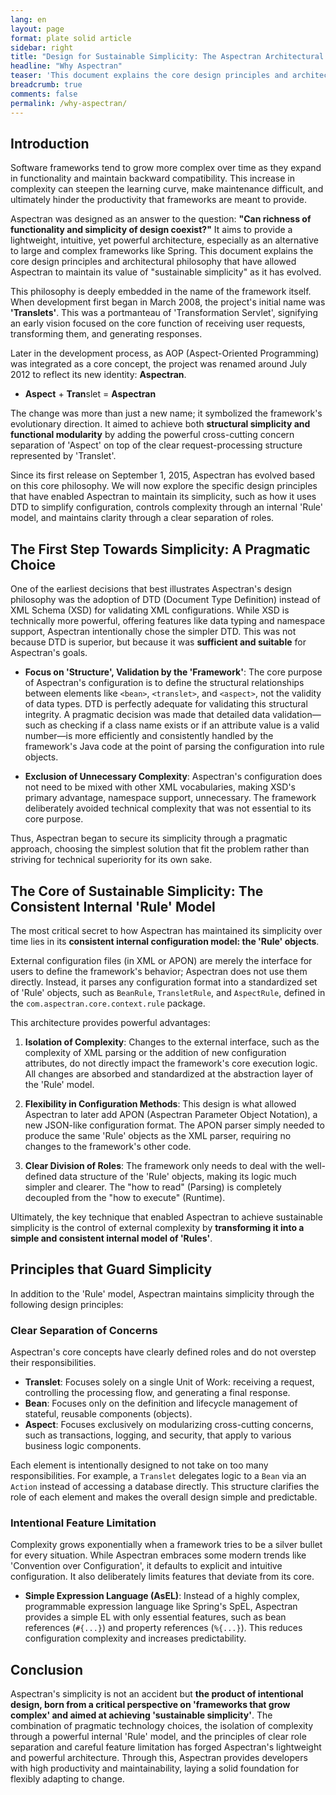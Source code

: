 ```yaml
---
lang: en
layout: page
format: plate solid article
sidebar: right
title: "Design for Sustainable Simplicity: The Aspectran Architectural Philosophy"
headline: "Why Aspectran"
teaser: 'This document explains the core design principles and architectural philosophy that have allowed Aspectran to maintain its value of "sustainable simplicity" as it has evolved.'
breadcrumb: true
comments: false
permalink: /why-aspectran/
---
```


## Introduction

Software frameworks tend to grow more complex over time as they expand in functionality and maintain backward compatibility. This increase in complexity can steepen the learning curve, make maintenance difficult, and ultimately hinder the productivity that frameworks are meant to provide.

Aspectran was designed as an answer to the question: **"Can richness of functionality and simplicity of design coexist?"** It aims to provide a lightweight, intuitive, yet powerful architecture, especially as an alternative to large and complex frameworks like Spring. This document explains the core design principles and architectural philosophy that have allowed Aspectran to maintain its value of "sustainable simplicity" as it has evolved.

This philosophy is deeply embedded in the name of the framework itself. When development first began in March 2008, the project's initial name was **'Translets'**. This was a portmanteau of 'Transformation Servlet', signifying an early vision focused on the core function of receiving user requests, transforming them, and generating responses.

Later in the development process, as AOP (Aspect-Oriented Programming) was integrated as a core concept, the project was renamed around July 2012 to reflect its new identity: **Aspectran**.

-   **Aspect** + **Tran**slet = **Aspectran**

The change was more than just a new name; it symbolized the framework's evolutionary direction. It aimed to achieve both **structural simplicity and functional modularity** by adding the powerful cross-cutting concern separation of 'Aspect' on top of the clear request-processing structure represented by 'Translet'.

Since its first release on September 1, 2015, Aspectran has evolved based on this core philosophy. We will now explore the specific design principles that have enabled Aspectran to maintain its simplicity, such as how it uses DTD to simplify configuration, controls complexity through an internal 'Rule' model, and maintains clarity through a clear separation of roles.

## The First Step Towards Simplicity: A Pragmatic Choice

One of the earliest decisions that best illustrates Aspectran's design philosophy was the adoption of DTD (Document Type Definition) instead of XML Schema (XSD) for validating XML configurations. While XSD is technically more powerful, offering features like data typing and namespace support, Aspectran intentionally chose the simpler DTD. This was not because DTD is superior, but because it was **sufficient and suitable** for Aspectran's goals.

-   **Focus on 'Structure', Validation by the 'Framework'**: The core purpose of Aspectran's configuration is to define the structural relationships between elements like `<bean>`, `<translet>`, and `<aspect>`, not the validity of data types. DTD is perfectly adequate for validating this structural integrity. A pragmatic decision was made that detailed data validation—such as checking if a class name exists or if an attribute value is a valid number—is more efficiently and consistently handled by the framework's Java code at the point of parsing the configuration into rule objects.

-   **Exclusion of Unnecessary Complexity**: Aspectran's configuration does not need to be mixed with other XML vocabularies, making XSD's primary advantage, namespace support, unnecessary. The framework deliberately avoided technical complexity that was not essential to its core purpose.

Thus, Aspectran began to secure its simplicity through a pragmatic approach, choosing the simplest solution that fit the problem rather than striving for technical superiority for its own sake.

## The Core of Sustainable Simplicity: The Consistent Internal 'Rule' Model

The most critical secret to how Aspectran has maintained its simplicity over time lies in its **consistent internal configuration model: the 'Rule' objects**.

External configuration files (in XML or APON) are merely the interface for users to define the framework's behavior; Aspectran does not use them directly. Instead, it parses any configuration format into a standardized set of 'Rule' objects, such as `BeanRule`, `TransletRule`, and `AspectRule`, defined in the `com.aspectran.core.context.rule` package.

This architecture provides powerful advantages:

1.  **Isolation of Complexity**: Changes to the external interface, such as the complexity of XML parsing or the addition of new configuration attributes, do not directly impact the framework's core execution logic. All changes are absorbed and standardized at the abstraction layer of the 'Rule' model.

2.  **Flexibility in Configuration Methods**: This design is what allowed Aspectran to later add APON (Aspectran Parameter Object Notation), a new JSON-like configuration format. The APON parser simply needed to produce the same 'Rule' objects as the XML parser, requiring no changes to the framework's other code.

3.  **Clear Division of Roles**: The framework only needs to deal with the well-defined data structure of the 'Rule' objects, making its logic much simpler and clearer. The "how to read" (Parsing) is completely decoupled from the "how to execute" (Runtime).

Ultimately, the key technique that enabled Aspectran to achieve sustainable simplicity is the control of external complexity by **transforming it into a simple and consistent internal model of 'Rules'**.

## Principles that Guard Simplicity

In addition to the 'Rule' model, Aspectran maintains simplicity through the following design principles:

### Clear Separation of Concerns

Aspectran's core concepts have clearly defined roles and do not overstep their responsibilities.

-   **Translet**: Focuses solely on a single Unit of Work: receiving a request, controlling the processing flow, and generating a final response.
-   **Bean**: Focuses only on the definition and lifecycle management of stateful, reusable components (objects).
-   **Aspect**: Focuses exclusively on modularizing cross-cutting concerns, such as transactions, logging, and security, that apply to various business logic components.

Each element is intentionally designed to not take on too many responsibilities. For example, a `Translet` delegates logic to a `Bean` via an `Action` instead of accessing a database directly. This structure clarifies the role of each element and makes the overall design simple and predictable.

### Intentional Feature Limitation

Complexity grows exponentially when a framework tries to be a silver bullet for every situation. While Aspectran embraces some modern trends like 'Convention over Configuration', it defaults to explicit and intuitive configuration. It also deliberately limits features that deviate from its core.

-   **Simple Expression Language (AsEL)**: Instead of a highly complex, programmable expression language like Spring's SpEL, Aspectran provides a simple EL with only essential features, such as bean references (`#{...}`) and property references (`%{...}`). This reduces configuration complexity and increases predictability.

## Conclusion

Aspectran's simplicity is not an accident but **the product of intentional design, born from a critical perspective on 'frameworks that grow complex' and aimed at achieving 'sustainable simplicity'**. The combination of pragmatic technology choices, the isolation of complexity through a powerful internal 'Rule' model, and the principles of clear role separation and careful feature limitation has forged Aspectran's lightweight and powerful architecture. Through this, Aspectran provides developers with high productivity and maintainability, laying a solid foundation for flexibly adapting to change.
